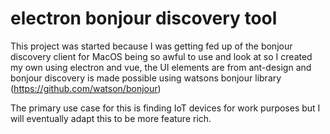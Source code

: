 # electron bonjour discovery tool

This project was started because I was getting fed up of the bonjour discovery client for MacOS being so awful to use and look at so I created my own using electron and vue, the UI elements are from ant-design and bonjour discovery is made possible using watsons bonjour library (https://github.com/watson/bonjour)

The primary use case for this is finding IoT devices for work purposes but I will eventually adapt this to be more feature rich.
